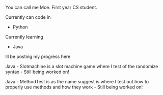 You can call me Moe.
First year CS student.

Currently can code in
- Python

Currently learning
- Java

Ill be posting my progress here


Java - Slotmachine is a slot machine game where I test of the randomize syntax - Still being worked on!

Java - MethodTest is as the name suggest is where I test out how to properly use methods and how they work - Still being worked on!
